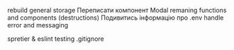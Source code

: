rebuild general storage
Переписати компонент Modal
remaning functions and components (destructions)
Подивитись інформацію про .env
handle error and messaging

spretier & eslint
testing
.gitignore
